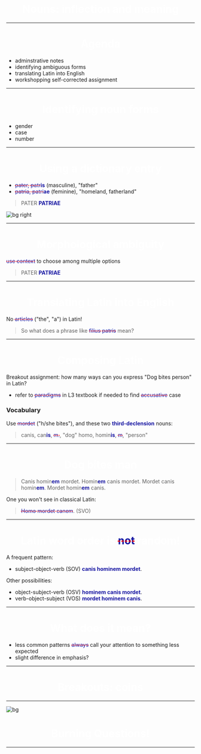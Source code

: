 # Nouns: inflection and meaning

---

# Agenda

- adminstrative notes
- identifying ambiguous forms
- translating Latin into English
- workshopping self-corrected assignment

---


# Identifying noun forms

- gender
- case
- number


---

# Using a dictionary entry


- *pater, patr***is** (masculine), "father"
- *patria, patri***ae** (feminine), "homeland, fatherland"

> PATER **PATRIAE**

![bg right](https://neelsmith.github.io/latin101/imgs/ric1_2_aug.209.png)



<style scoped>
  strong {
    color: rgb(159, 69, 17);
  }
  em {
    color: 	rgb(24, 23, 162);
    font-style: normal;
  }
</style>


---

# Morphological ambiguity

*use context* to choose among multiple options

> PATER **PATRIAE**


---


# Translating Latin into English

No *articles* ("the", "a") in Latin!

> So what does a phrase like *filius patris* mean?


---

# Composing Latin

Breakout assignment:  how many ways can you express "Dog bites person" in Latin?

- refer to *paradigms* in L3 textbook if needed to find *accusative* case

### Vocabulary
Use *mordet* ("h/she bites"), and these two **third-declension** nouns:

> canis, can**is**, *m.*, "dog"
> homo, homin**is**, *m*, "person"

<style scoped>
  strong {
  color: rgb(159, 69, 17);
  }
</style>

---

# Dog bites man


> Canis homin**em** mordet.
> Homin**em** canis mordet.
> Mordet canis  homin**em**.
> Mordet homin**em** canis.

One you won't see in classical Latin:

> *Homo mordet canem*. (SVO)


<style scoped>
  strong {
    color: rgb(159, 69, 17);
  }
  em {

    font-style: normal;
    text-decoration: line-through;
    text-decoration-color: red;
    text-decoration-style: dashed;
  }
</style>

---


# Latin word order is *not* random!

A frequent pattern:

- subject-object-verb (SOV) **canis hominem mordet**.

Other possibilities:

- object-subject-verb (OSV) **hominem canis mordet**.
- verb-object-subject (VOS) **mordet hominem canis**.


<style scoped>
  strong {
  color: 	rgb(24, 23, 162);
  }

</style>


---

# What does it mean?


- less common patterns *always* call your attention to something less expected
- slight difference in emphasis?

---



# Breakouts: coins

---


![bg](https://upload.wikimedia.org/wikipedia/commons/6/63/J_G_Trautmann_Das_brennende_Troja.jpg)

# Burning Questions!


<style scoped>
h1 {
  color: white;
  font-size: 200%;
  text-align: center;
}
</style>

---
